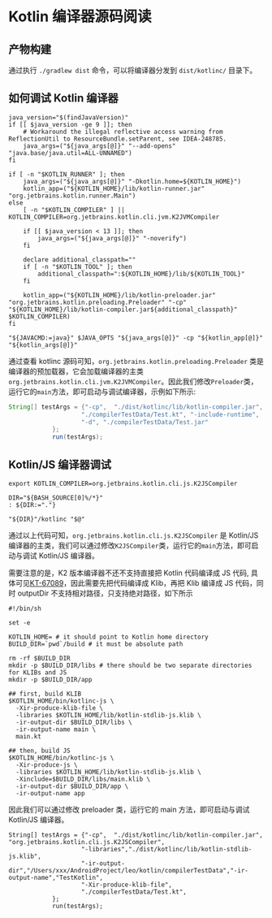 # Kotlin 编译器源码阅读
## 产物构建
通过执行 `./gradlew dist` 命令，可以将编译器分发到 `dist/kotlinc/` 目录下。

## 如何调试 Kotlin 编译器
```
java_version="$(findJavaVersion)"
if [[ $java_version -ge 9 ]]; then
    # Workaround the illegal reflective access warning from ReflectionUtil to ResourceBundle.setParent, see IDEA-248785.
    java_args=("${java_args[@]}" "--add-opens" "java.base/java.util=ALL-UNNAMED")
fi

if [ -n "$KOTLIN_RUNNER" ]; then
    java_args=("${java_args[@]}" "-Dkotlin.home=${KOTLIN_HOME}")
    kotlin_app=("${KOTLIN_HOME}/lib/kotlin-runner.jar" "org.jetbrains.kotlin.runner.Main")
else
    [ -n "$KOTLIN_COMPILER" ] || KOTLIN_COMPILER=org.jetbrains.kotlin.cli.jvm.K2JVMCompiler

    if [[ $java_version < 13 ]]; then
        java_args=("${java_args[@]}" "-noverify")
    fi

    declare additional_classpath=""
    if [ -n "$KOTLIN_TOOL" ]; then
        additional_classpath=":${KOTLIN_HOME}/lib/${KOTLIN_TOOL}"
    fi

    kotlin_app=("${KOTLIN_HOME}/lib/kotlin-preloader.jar" "org.jetbrains.kotlin.preloading.Preloader" "-cp" "${KOTLIN_HOME}/lib/kotlin-compiler.jar${additional_classpath}" $KOTLIN_COMPILER)
fi

"${JAVACMD:=java}" $JAVA_OPTS "${java_args[@]}" -cp "${kotlin_app[@]}" "${kotlin_args[@]}"
```

通过查看 kotlinc 源码可知，`org.jetbrains.kotlin.preloading.Preloader` 类是编译器的预加载器，它会加载编译器的主类 `org.jetbrains.kotlin.cli.jvm.K2JVMCompiler`。因此我们修改`Preloader`类，运行它的`main`方法，即可启动与调试编译器，示例如下所示:

```java
String[] testArgs = {"-cp",  "./dist/kotlinc/lib/kotlin-compiler.jar", "org.jetbrains.kotlin.cli.jvm.K2JVMCompiler",
                    "./compilerTestData/Test.kt", "-include-runtime",
                    "-d", "./compilerTestData/Test.jar"
            };
            run(testArgs);
```

## Kotlin/JS 编译器调试
```
export KOTLIN_COMPILER=org.jetbrains.kotlin.cli.js.K2JSCompiler

DIR="${BASH_SOURCE[0]%/*}"
: ${DIR:="."}

"${DIR}"/kotlinc "$@"
```

通过以上代码可知，`org.jetbrains.kotlin.cli.js.K2JSCompiler` 是 Kotlin/JS 编译器的主类，我们可以通过修改`K2JSCompiler`类，运行它的`main`方法，即可启动与调试 Kotlin/JS 编译器。

需要注意的是，K2 版本编译器不还不支持直接把 Kotlin 代码编译成 JS 代码, 具体可见[KT-67089](https://youtrack.jetbrains.com/issue/KT-67089/K-JS-CLI-Compiling-.kt-.js-in-one-shot-is-not-possible)，因此需要先把代码编译成 Klib，再把 Klib 编译成 JS 代码，同时 outputDir 不支持相对路径，只支持绝对路径，如下所示

```
#!/bin/sh

set -e

KOTLIN_HOME= # it should point to Kotlin home directory
BUILD_DIR=`pwd`/build # it must be absolute path

rm -rf $BUILD_DIR
mkdir -p $BUILD_DIR/libs # there should be two separate directories for KLIBs and JS
mkdir -p $BUILD_DIR/app

## first, build KLIB
$KOTLIN_HOME/bin/kotlinc-js \
  -Xir-produce-klib-file \
  -libraries $KOTLIN_HOME/lib/kotlin-stdlib-js.klib \
  -ir-output-dir $BUILD_DIR/libs \
  -ir-output-name main \
  main.kt

## then, build JS
$KOTLIN_HOME/bin/kotlinc-js \
  -Xir-produce-js \
  -libraries $KOTLIN_HOME/lib/kotlin-stdlib-js.klib \
  -Xinclude=$BUILD_DIR/libs/main.klib \
  -ir-output-dir $BUILD_DIR/app \
  -ir-output-name app
```

因此我们可以通过修改 preloader 类，运行它的 main 方法，即可启动与调试 Kotlin/JS 编译器。

```
String[] testArgs = {"-cp",  "./dist/kotlinc/lib/kotlin-compiler.jar", "org.jetbrains.kotlin.cli.js.K2JSCompiler",
                    "-libraries","./dist/kotlinc/lib/kotlin-stdlib-js.klib",
                    "-ir-output-dir","/Users/xxx/AndroidProject/leo/kotlin/compilerTestData","-ir-output-name","TestKotlin",
                    "-Xir-produce-klib-file",
                    "./compilerTestData/Test.kt",
            };
            run(testArgs);
```